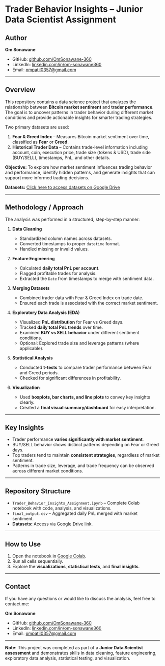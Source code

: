 # Trader Behavior Insights – Junior Data Scientist Assignment

## Author
**Om Sonawane**  
- GitHub: [github.com/OmSonawane-360](https://github.com/OmSonawane-360)  
- LinkedIn: [linkedin.com/in/om-sonawane360](https://www.linkedin.com/in/om-sonawane360/)  
- Email: ompatil0357@gmail.com
---

## Overview
This repository contains a data science project that analyzes the relationship between **Bitcoin market sentiment** and **trader performance**. The goal is to uncover patterns in trader behavior during different market conditions and provide actionable insights for smarter trading strategies.  

Two primary datasets are used:

1. **Fear & Greed Index** – Measures Bitcoin market sentiment over time, classified as **Fear** or **Greed**.  
2. **Historical Trader Data** – Contains trade-level information including account, coin, execution price, trade size (tokens & USD), trade side (BUY/SELL), timestamps, PnL, and other details.

**Objective:** To explore how market sentiment influences trading behavior and performance, identify hidden patterns, and generate insights that can support more informed trading decisions.

**Datasets:** [Click here to access datasets on Google Drive](https://drive.google.com/drive/folders/1JChsIXU0pAnoHbSMwAz26wc_mDqRa72G?usp=drive_link)

---

## Methodology / Approach
The analysis was performed in a structured, step-by-step manner:

1. **Data Cleaning**
   - Standardized column names across datasets.  
   - Converted timestamps to proper `datetime` format.  
   - Handled missing or invalid values.  

2. **Feature Engineering**
   - Calculated **daily total PnL per account**.  
   - Flagged profitable trades for analysis.  
   - Extracted the `Date` from timestamps to merge with sentiment data.

3. **Merging Datasets**
   - Combined trader data with Fear & Greed Index on trade date.  
   - Ensured each trade is associated with the correct market sentiment.

4. **Exploratory Data Analysis (EDA)**
   - Visualized **PnL distribution** for Fear vs Greed days.  
   - Tracked **daily total PnL trends** over time.  
   - Examined **BUY vs SELL behavior** under different sentiment conditions.  
   - Optional: Explored trade size and leverage patterns (where applicable).

5. **Statistical Analysis**
   - Conducted **t-tests** to compare trader performance between Fear and Greed periods.  
   - Checked for significant differences in profitability.

6. **Visualization**
   - Used **boxplots, bar charts, and line plots** to convey key insights clearly.  
   - Created a **final visual summary/dashboard** for easy interpretation.

---

## Key Insights
- Trader performance **varies significantly with market sentiment**.  
- BUY/SELL behavior shows distinct patterns depending on Fear or Greed days.  
- Top traders tend to maintain **consistent strategies**, regardless of market sentiment.  
- Patterns in trade size, leverage, and trade frequency can be observed across different market conditions.

---

## Repository Structure
- `Trader_Behavior_Insights_Assignment.ipynb` – Complete Colab notebook with code, analysis, and visualizations.  
- `final_output.csv` – Aggregated daily PnL merged with market sentiment.  
- **Datasets:** Access via [Google Drive link](https://drive.google.com/drive/folders/1JChsIXU0pAnoHbSMwAz26wc_mDqRa72G?usp=drive_link).

---

## How to Use
1. Open the notebook in [Google Colab](https://colab.research.google.com/).  
2. Run all cells sequentially.  
3. Explore the **visualizations**, **statistical tests**, and **final insights**.  

---

## Contact
If you have any questions or would like to discuss the analysis, feel free to contact me:  

**Om Sonawane**  
- GitHub: [github.com/OmSonawane-360](https://github.com/OmSonawane-360)  
- LinkedIn: [linkedin.com/in/om-sonawane360](https://www.linkedin.com/in/om-sonawane360/)  
- Email: ompatil0357@gmail.com
---

**Note:** This project was completed as part of a **Junior Data Scientist assessment** and demonstrates skills in data cleaning, feature engineering, exploratory data analysis, statistical testing, and visualization.
